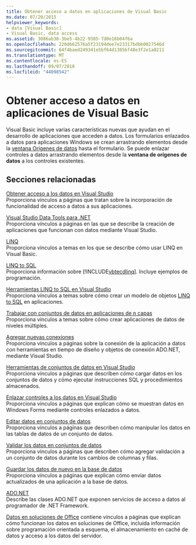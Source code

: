 ```yaml
---
title: Obtener acceso a datos en aplicaciones de Visual Basic
ms.date: 07/20/2015
helpviewer_keywords:
- data [Visual Basic]
- Visual Basic, data access
ms.assetid: 3086ab38-3be5-4b22-9385-7d0e16b04f6a
ms.openlocfilehash: 220d662576a5f23194dee7e23317bdbb0027546d
ms.sourcegitcommit: 64f4baed249341e5bf64d1385bf48e3f2e1a0211
ms.translationtype: MT
ms.contentlocale: es-ES
ms.lasthandoff: 09/07/2018
ms.locfileid: "44098542"
---
```

# <a name="accessing-data-in-visual-basic-applications"></a>Obtener acceso a datos en aplicaciones de Visual Basic
Visual Basic incluye varias características nuevas que ayudan en el desarrollo de aplicaciones que acceden a datos. Los formularios enlazados a datos para aplicaciones Windows se crean arrastrando elementos desde la [ventana Orígenes de datos](/visualstudio/data-tools/add-new-data-sources) hasta el formulario. Se puede enlazar controles a datos arrastrando elementos desde la **ventana de orígenes de datos** a los controles existentes.  
  
## <a name="related-sections"></a>Secciones relacionadas  
 [Obtener acceso a los datos en Visual Studio](/visualstudio/data-tools/)  
 Proporciona vínculos a páginas que tratan sobre la incorporación de funcionalidad de acceso a datos a sus aplicaciones.

 [Visual Studio Data Tools para .NET](/visualstudio/data-tools/visual-studio-data-tools-for-dotnet)  
 Proporciona vínculos a páginas en las que se describe la creación de aplicaciones que funcionan con datos mediante Visual Studio.  
  
 [LINQ](../../visual-basic/programming-guide/language-features/linq/index.md)  
 Proporciona vínculos a temas en los que se describe cómo usar LINQ en Visual Basic.  
  
 [LINQ to SQL](../../framework/data/adonet/sql/linq/index.md)  
 Proporciona información sobre [!INCLUDE[vbtecdlinq](~/includes/vbtecdlinq-md.md)]. Incluye ejemplos de programación.  
  
 [Herramientas LINQ to SQL en Visual Studio](/visualstudio/data-tools/linq-to-sql-tools-in-visual-studio2)  
 Proporciona vínculos a temas sobre cómo crear un modelo de objetos [LINQ to SQL](../../framework/data/adonet/sql/linq/index.md) en aplicaciones.  
  
 [Trabajar con conjuntos de datos en aplicaciones de n capas](/visualstudio/data-tools/work-with-datasets-in-n-tier-applications)  
 Proporciona vínculos a temas sobre cómo crear aplicaciones de datos de niveles múltiples.  
     
 [Agregar nuevas conexiones](/visualstudio/data-tools/add-new-connections)  
 Proporciona vínculos a páginas sobre la conexión de la aplicación a datos con herramientas en tiempo de diseño y objetos de conexión ADO.NET, mediante Visual Studio.  

 [Herramientas de conjuntos de datos en Visual Studio](/visualstudio/data-tools/dataset-tools-in-visual-studio)  
 Proporciona vínculos a páginas que describen cómo cargar datos en los conjuntos de datos y cómo ejecutar instrucciones SQL y procedimientos almacenados.  
  
 [Enlazar controles a los datos en Visual Studio](/visualstudio/data-tools/bind-controls-to-data-in-visual-studio)  
 Proporciona vínculos a páginas que explican cómo se muestran datos en Windows Forms mediante controles enlazados a datos.  
  
 [Editar datos en conjuntos de datos](/visualstudio/data-tools/edit-data-in-datasets)  
 Proporciona vínculos a páginas que describen cómo manipular los datos en las tablas de datos de un conjunto de datos.  
  
 [Validar los datos en conjuntos de datos](/visualstudio/data-tools/validate-data-in-datasets)  
 Proporciona vínculos a páginas que describen cómo agregar validación a un conjunto de datos durante los cambios de columnas y filas.  
  
 [Guardar los datos de nuevo en la base de datos](/visualstudio/data-tools/save-data-back-to-the-database)  
 Proporciona vínculos a páginas que explican cómo enviar datos actualizados de una aplicación a la base de datos.  
  
 [ADO.NET](../../framework/data/adonet/index.md)  
 Describe las clases ADO.NET que exponen servicios de acceso a datos al programador de .NET Framework.

 [Datos en soluciones de Office](/visualstudio/vsto/data-in-office-solutions) contiene vínculos a páginas que explican cómo funcionan los datos en soluciones de Office, incluida información sobre programación orientada a esquema, el almacenamiento en caché de datos y acceso a los datos del servidor.
